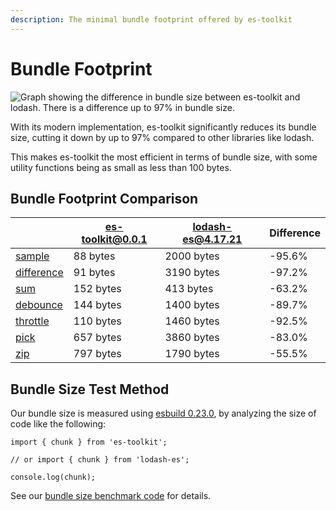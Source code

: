```yaml
---
description: The minimal bundle footprint offered by es-toolkit
---
```


# Bundle Footprint

![Graph showing the difference in bundle size between es-toolkit and lodash. There is a difference up to 97% in bundle size.](/assets/bundle-size.png)

With its modern implementation, es-toolkit significantly reduces its bundle size, cutting it down by up to 97% compared to other libraries like lodash.

This makes es-toolkit the most efficient in terms of bundle size, with some utility functions being as small as less than 100 bytes.

## Bundle Footprint Comparison

|                                            | es-toolkit@0.0.1 | lodash-es@4.17.21 | Difference |
| ------------------------------------------ | ---------------- | ----------------- | ---------- |
| [sample](./reference/array/sample)         | 88 bytes         | 2000 bytes        | -95.6%     |
| [difference](./reference/array/difference) | 91 bytes         | 3190 bytes        | -97.2%     |
| [sum](./reference/math/sum)                | 152 bytes        | 413 bytes         | -63.2%     |
| [debounce](./reference/function/debounce)  | 144 bytes        | 1400 bytes        | -89.7%     |
| [throttle](./reference/function/throttle)  | 110 bytes        | 1460 bytes        | -92.5%     |
| [pick](./reference/object/pick)            | 657 bytes        | 3860 bytes        | -83.0%     |
| [zip](./reference/array/zip)               | 797 bytes        | 1790 bytes        | -55.5%     |

## Bundle Size Test Method

Our bundle size is measured using [esbuild 0.23.0](https://esbuild.github.io), by analyzing the size of code like the following:

```tsx
import { chunk } from 'es-toolkit';

// or import { chunk } from 'lodash-es';

console.log(chunk);
```

See our [bundle size benchmark code](https://github.com/toss/es-toolkit/tree/main/benchmarks/bundle-size) for details.
